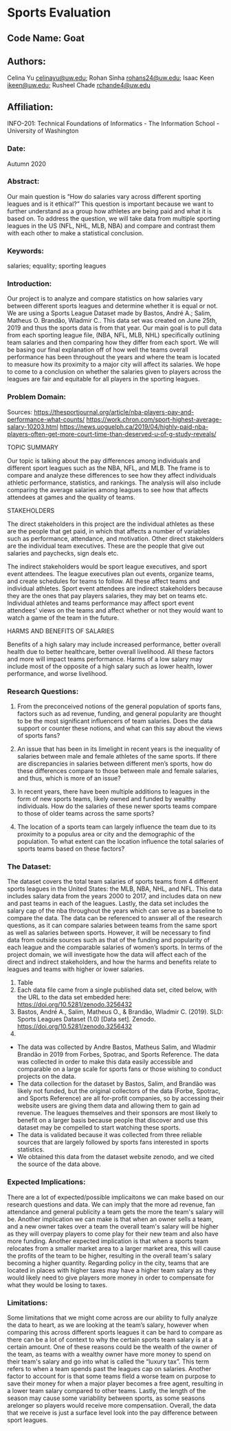 # Sports Evaluation

## Code Name: Goat 

## Authors: 
Celina Yu celinayu@uw.edu; Rohan Sinha rohans24@uw.edu; Isaac Keen ikeen@uw.edu; Rusheel Chade rchande4@uw.edu 

## Affiliation: 
INFO-201: Technical Foundations of Informatics - The Information School - University of Washington 

### Date:
Autumn 2020

### Abstract: 
Our main question is “How do salaries vary across different sporting leagues and is it ethical?” This question is important because we want to further understand as a group how athletes are being paid and what it is based on. To address the question, we will take data from multiple sporting leagues in the US (NFL, NHL, MLB, NBA) and compare and contrast them with each other to make a statistical conclusion. 

### Keywords: 
salaries; equality; sporting leagues

### Introduction: 
Our project is to analyze and compare statistics on how salaries vary between different sports leagues and determine whether it is equal or not. We are using a Sports League Dataset made by  Bastos, André A.; Salim, Matheus O. Brandão, Wladmir C.. This data set was created on June 25th, 2019 and thus the sports data is from that year. Our main goal is to pull data from each sporting league file, (NBA, NFL, MLB, NHL) specifically outlining team salaries and then comparing how they differ from each sport. We will be basing our final explanation off of how well the teams overall performance has been throughout the years and where the team is located to measure how its proximity to a major city will affect its salaries. We hope to come to a conclusion on whether the salaries given to players across the leagues are fair and equitable for all players in the sporting leagues.  

### Problem Domain: 
Sources: https://thesportjournal.org/article/nba-players-pay-and-performance-what-counts/
https://work.chron.com/sport-highest-average-salary-10203.html 
https://news.uoguelph.ca/2019/04/highly-paid-nba-players-often-get-more-court-time-than-deserved-u-of-g-study-reveals/ 

TOPIC SUMMARY

Our topic is talking about the pay differences among individuals and different sport leagues such as the NBA, NFL, and MLB. The frame is to compare and analyze these differences to see how they affect individuals athletic performance, statistics, and rankings. The analysis will also include comparing the average salaries among leagues to see how that affects attendees at games and the quality of teams.

STAKEHOLDERS

The direct stakeholders in this project are the individual athletes as these are the people that get paid, in which that affects a number of variables such as performance, attendance, and motivation. Other direct stakeholders are the individual team executives. These are the people that give out salaries and paychecks, sign deals etc.

The indirect stakeholders would be sport league executives, and sport event attendees. The league executives plan out events, organize teams, and create schedules for teams to follow. All these affect teams and individual athletes. Sport event attendees are indirect stakeholders because they are the ones that pay players salaries, they may bet on teams etc. Individual athletes and teams performance may affect sport event attendees' views on the teams and affect whether or not they would want to watch a game of the team in the future.

HARMS AND BENEFITS OF SALARIES

Benefits of a high salary may include increased performance, better overall health due to better healthcare, better overall livelihood. All these factors and more will impact teams performance. 
Harms of a low salary may include most of the opposite of a high salary such as lower health, lower performance, and worse livelihood.

### Research Questions: 
1) From the preconceived notions of the general population of sports fans, factors such as ad revenue, funding, and general popularity are thought to be the most significant influencers of team salaries. Does the data support or counter these notions, and what can this say about the views of sports fans?

2) An issue that has been in its limelight in recent years is the inequality of salaries between male and female athletes of the same sports. If there are discrepancies in salaries between different men’s sports, how do these differences compare to those between male and female salaries, and thus, which is more of an issue?

3) In recent years, there have been multiple additions to leagues in the form of new sports teams, likely owned and funded by wealthy individuals. How do the salaries of these newer sports teams compare to those of older teams across the same sports?

4) The location of a sports team can largely influence the team due to its proximity to a populus area or city and the demographic of the population. To what extent can the location influence the total salaries of sports teams based on these factors?

### The Dataset:
The dataset covers the total team salaries of sports teams from 4 different sports leagues in the United States: the MLB, NBA, NHL, and NFL. This data includes salary data from the years 2000 to 2017, and includes data on new and past teams in each of the leagues. Lastly, the data set includes the salary cap of the nba throughout the years which can serve as a baseline to compare the data. The data can be referenced to answer all of the research questions, as it can compare salaries between teams from the same sport as well as salaries between sports. However, it will be necessary to find data from outside sources such as that of the funding and popularity of each league and the comparable salaries of women’s sports. In terms of the project domain, we will investigate how the data will affect each of the direct and indirect stakeholders, and how the harms and benefits relate to leagues and teams with higher or lower salaries. 
1. Table
2. Each data file came from a single published data set, cited below, with the URL to the data set embedded here: https://doi.org/10.5281/zenodo.3256432
3. Bastos, André A., Salim, Matheus O., & Brandão, Wladmir C. (2019). SLD: Sports Leagues Dataset (1.0) [Data set]. Zenodo. https://doi.org/10.5281/zenodo.3256432
4. 
* The data was collected by Andre Bastos, Matheus Salim, and Wladmir Brandão in 2019 from Forbes, Spotrac, and Sports Reference. The data was collected in order to make this data easily accessible and comparable on a large scale for sports fans or those wishing to conduct projects on the data.  
* The data collection for the dataset by Bastos, Salim, and Brandão was likely not funded, but the original collectors of the data (Forbe, Spotrac, and Sports Reference) are all for-profit companies, so by accessing their website users are giving them data and allowing them to gain ad revenue. The leagues themselves and their sponsors are most likely to benefit on a larger basis because people that discover and use this dataset may be compelled to start watching these sports.
* The data is validated because it was collected from three reliable sources that are largely followed by sports fans interested in sports statistics.
* We obtained this data from the dataset website zenodo, and we cited the source of the data above.

### Expected Implications:

There are a lot of expected/possible implicaitons we can make based on our research questions and data. We can imply that the more ad revenue, fan attendance and general publicity a team gets the more the team's salary will be. Another implication we can make is that when an owner sells a team, and a new owner takes over a team the overall team's salary will be higher as they will overpay players to come play for their new team and also have more funding. Another expected implication is that when a sports team relocates from a smaller market area to a larger market area, this will cause the profits of the team to be higher, resulting in the overall team's salary becoming a higher quantity. Regarding policy in the city, teams that are located in places with higher taxes may have a higher team salary as they would likely need to give players more money in order to compensate for what they would be losing to taxes. 

### Limitations: 

Some limitations that we might come across are our ability to fully analyze the data to heart, as we are looking at the team’s salary, however when comparing this across different sports leagues it can be hard to compare as there can be a lot of context to why the certain sports team salary is at a certain amount. One of these reasons could be the wealth of the owner of the team, as teams with a wealthy owner have more money to spend on their team's salary and go into what is called the “luxury tax”. This term refers to when a team spends past the leagues cap on salaries. Another factor to account for is that some teams field a worse team on purpose to save their money for when a major player becomes a free agent, resulting in a lower team salary compared to other teams. Lastly, the length of the season may cause some variability between sports, as some seasons arelonger so players would receive more compensatiion. Overall, the data that we receive is just a surface level look into the pay difference between sport leagues.

